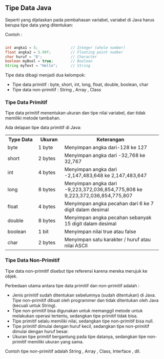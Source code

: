 ## Tipe Data Java

Seperti yang dijelaskan pada pembahasan variabel, variabel di Java harus berupa tipe data yang ditentukan:

Contoh :

```java

int angka1 = 5;               // Integer (whole number)
float angka2 = 5.99f;         // Floating point number
char huruf = 'D';             // Character
boolean myBool = true;        // Boolean
String myText = "Hello";      // String

```

Tipe data dibagi menjadi dua kelompok:
- Tipe data primitif : byte, short, int, long, float, double, boolean, char
- Tipe data non-primitif : String , Array , Class


### Tipe Data Primitif

Tipe data primitif menentukan ukuran dan tipe nilai variabel, dan tidak memiliki metode tambahan.

Ada delapan tipe data primitif di Java:

<table>
<tbody>

<tr>
<th style="width:20%">Type Data</th>
<th style="width:17%">Ukuran</th>
<th style="width:63%">Keterangan</th>
</tr>

<tr>
<td>byte</td>
<td>1 byte</td>
<td>Menyimpan angka dari-128 ke 127</td>
</tr>

<tr>
<td>short</td>
<td>2 bytes</td>
<td>Menyimpan angka dari -32,768 ke 32,767</td>
</tr>

<tr>
<td>int</td>
<td>4 bytes</td>
<td>Menyimpan angka dari -2,147,483,648 ke 2,147,483,647</td>
</tr>

<tr>
<td>long</td>
<td>8 bytes</td>
<td>Menyimpan angka dari -9,223,372,036,854,775,808 ke 9,223,372,036,854,775,807</td>
</tr>

<tr>
<td>float</td>
<td>4 bytes</td>
<td>Menyimpan angka pecahan dari 6 ke 7 digit dalam desimal</td>
</tr>

<tr>
<td>double</td>
<td>8 bytes</td>
<td>Menyimpan angka pecahan sebanyak 15 digit dalam desimal</td>
</tr>

<tr>
<td>boolean</td>
<td>1 bit</td>
<td>Menyimpan nilai true atau false</td>
</tr>

<tr>
<td>char</td>
<td>2 bytes</td>
<td>Menyimpan satu karakter / huruf atau nilai ASCII</td>
</tr>

</tbody>
</table>

### Tipe Data Non-Primitif

Tipe data non-primitif disebut tipe referensi karena mereka merujuk ke objek.

Perbedaan utama antara tipe data primitif dan non-primitif adalah :
- Jenis primitif sudah ditentukan sebelumnya (sudah ditentukan) di Java. Tipe non-primitif dibuat oleh programmer dan tidak ditentukan oleh Java (kecuali untuk String).
- Tipe non-primitif bisa digunakan untuk memanggil metode untuk melakukan operasi tertentu, sedangkan tipe primitif tidak bisa.
- Tipe primitif selalu memiliki nilai, sedangkan tipe non-primitif bisa null.
- Tipe primitif dimulai dengan huruf kecil, sedangkan tipe non-primitif dimulai dengan huruf besar.
- Ukuran tipe primitif bergantung pada tipe datanya, sedangkan tipe non-primitif memiliki ukuran yang sama.

Contoh tipe non-primitif adalah String , Array , Class, Interface , dll.
